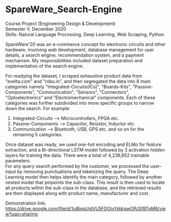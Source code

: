 # SpareWare_Search-Engine
Course Project (Engineering Design & Development)  
Semester V, December 2020  
Skills: Natural Language Processing, Deep Learning, Web Scraping, Python  

SpareWare'20 was an e-commerce concept for electronic circuits and other hardware, involving web development, database management for user details, a search engine, recommendation system, and a payment mechanism. My responsibilities included dataset preparation and implementation of the search engine.  
  
For readying the dataset, I scraped exhaustive product data from "evelta.com" and "robu.in", and then segregated the data into 8 main categories namely "Integrated-Circuits(ICs)", "Boards-Kits", "Passive-Components", "Communication", "Sensors", "Connectors", "Optoelectronics" and "Electromechanical" components. Each of these categories was further subdivided into more specific groups to narrow down the search. For example:  
1) Integrated-Circuits --> Microcontrollers, FPGA etc.
2) Passive-Components --> Capacitor, Resistor, Inductor etc.
3) Communication --> Bluetooth, USB, GPS etc. and so on for the remaining 5 categories.

Once dataset was ready, we used one-hot encoding and ELMo for feature extraction, and a Bi-directional LSTM model followed by 3 activation hidden layers for training the data. There were a total of 4,236,652 trainable parameters.  
For any query search performed by the customer, we processed the user-input by removing punctuations and tokenizing the query. The Deep Learning model then helps identify the main category, followed by another nested model that pinpoints the sub-class. This result is then used to locate all products within the sub-class in the database, and the retrieved results are then displayed along with product name, manufacturer and cost.  
  
Demonstration link:  
https://drive.google.com/file/d/1ulBqgUjdVU5FDOivYddrawOPJSfBTgM6/view?usp=sharing
